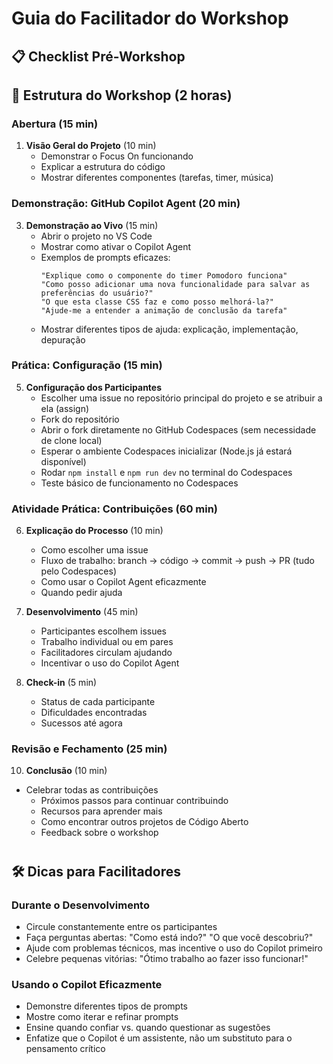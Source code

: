 # Guia do Facilitador do Workshop

## 📋 Checklist Pré-Workshop

## 🎯 Estrutura do Workshop (2 horas)

### Abertura (15 min)
1. **Visão Geral do Projeto** (10 min)
   - Demonstrar o Focus On funcionando
   - Explicar a estrutura do código
   - Mostrar diferentes componentes (tarefas, timer, música)

### Demonstração: GitHub Copilot Agent (20 min)

3. **Demonstração ao Vivo** (15 min)
   - Abrir o projeto no VS Code
   - Mostrar como ativar o Copilot Agent
   - Exemplos de prompts eficazes:
     ```
     "Explique como o componente do timer Pomodoro funciona"
     "Como posso adicionar uma nova funcionalidade para salvar as preferências do usuário?"
     "O que esta classe CSS faz e como posso melhorá-la?"
     "Ajude-me a entender a animação de conclusão da tarefa"
     ```
   - Mostrar diferentes tipos de ajuda: explicação, implementação, depuração

### Prática: Configuração (15 min)

5. **Configuração dos Participantes**
   - Escolher uma issue no repositório principal do projeto e se atribuir a ela (assign)
   - Fork do repositório
   - Abrir o fork diretamente no GitHub Codespaces (sem necessidade de clone local)
   - Esperar o ambiente Codespaces inicializar (Node.js já estará disponível)
   - Rodar `npm install` e `npm run dev` no terminal do Codespaces
   - Teste básico de funcionamento no Codespaces

### Atividade Prática: Contribuições (60 min)

6. **Explicação do Processo** (10 min)
   - Como escolher uma issue
   - Fluxo de trabalho: branch → código → commit → push → PR (tudo pelo Codespaces)
   - Como usar o Copilot Agent eficazmente
   - Quando pedir ajuda

7. **Desenvolvimento** (45 min)
   - Participantes escolhem issues
   - Trabalho individual ou em pares
   - Facilitadores circulam ajudando
   - Incentivar o uso do Copilot Agent

8. **Check-in** (5 min)
   - Status de cada participante
   - Dificuldades encontradas
   - Sucessos até agora

### Revisão e Fechamento (25 min)

10. **Conclusão** (10 min)
  - Celebrar todas as contribuições
    - Próximos passos para continuar contribuindo
    - Recursos para aprender mais
    - Como encontrar outros projetos de Código Aberto
    - Feedback sobre o workshop

#

## 🛠️ Dicas para Facilitadores

### Durante o Desenvolvimento
- Circule constantemente entre os participantes
- Faça perguntas abertas: "Como está indo?" "O que você descobriu?"
- Ajude com problemas técnicos, mas incentive o uso do Copilot primeiro
- Celebre pequenas vitórias: "Ótimo trabalho ao fazer isso funcionar!"

### Usando o Copilot Eficazmente
- Demonstre diferentes tipos de prompts
- Mostre como iterar e refinar prompts
- Ensine quando confiar vs. quando questionar as sugestões
- Enfatize que o Copilot é um assistente, não um substituto para o pensamento crítico
